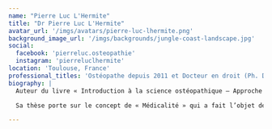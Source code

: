 ```yaml
---
name: "Pierre Luc L'Hermite"
title: "Dr Pierre Luc L'Hermite"
avatar_url: '/imgs/avatars/pierre-luc-lhermite.png'
background_image_url: '/imgs/backgrounds/jungle-coast-landscape.jpg'
social:
  facebook: 'pierreluc.osteopathie'
  instagram: 'pierreluclhermite'
location: 'Toulouse, France'
professional_titles: 'Ostéopathe depuis 2011 et Docteur en droit (Ph. D.) depuis 2018'
biography: |
  Auteur du livre « Introduction à la science ostéopathique — Approche épistémologique » (Ellipses 2020) et d’articles publiés dans des revues à comité de lecture, il enseigne dans les Diplômes Universitaires de « formateur en ostéopathie » (Strasbourg) et de « philosophie de l’ostéopathie » (Lyon). <br><br>

  Sa thèse porte sur le concept de « Médicalité » qui a fait l’objet de plusieurs publications. Il est spécialiste des questions relatives au droit et à l’épistémologie des sciences médicales sur lesquelles il est sollicité lors de congrès internationaux.

---
```

